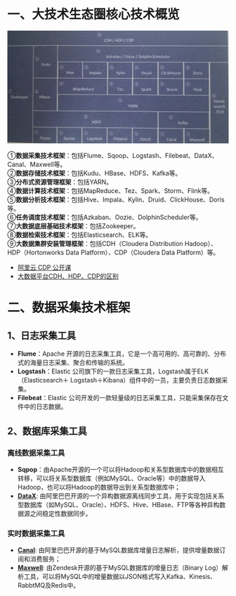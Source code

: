 # 一、大技术生态圈核心技术概览

![大技术生态圈核心技术](https://github.com/geek-pie/BigData-Governance-Practice/blob/main/images/tech_overview.png)

①**数据采集技术框架**：包括Flume、Sqoop、Logstash、Filebeat、DataX、Canal、Maxwell等。   
②**数据存储技术框架**：包括Kudu、HBase、HDFS、Kafka等。  
③**分布式资源管理框架**：包括YARN。  
④**数据计算技术框架**：包括MapReduce、Tez、Spark、Storm、Flink等。  
⑤**数据分析技术框架**：包括Hive、Impala、Kylin、Druid、ClickHouse、Doris等。  
⑥**任务调度技术框架**：包括Azkaban、Oozie、DolphinScheduler等。  
⑦**大数据底层基础技术框架**：包括Zookeeper。  
⑧**数据检索技术框架**：包括Elasticsearch、ELK等。  
⑨**大数据集群安装管理框架**：包括CDH（Cloudera Distribution Hadoop）、HDP（Hortonworks Data Platform）、CDP（Cloudera Data Platform）等。  
* [阿里云 CDP 公开课](https://developer.aliyun.com/article/841718)
* [大数据平台CDH、HDP、CDP的区别](https://www.freebytes.net/it/bigdata/bigdata-platform-cdh-hdp-cdp.html)

# 二、数据采集技术框架
## 1、日志采集工具
* **Flume**：Apache 开源的日志采集工具，它是一个高可用的、高可靠的、分布式的海量日志采集、聚合和传输的系统。
* **Logstash**：Elastic 公司旗下的一款日志采集工具，Logstash属于ELK（Elasticsearch＋ Logstash＋Kibana）组件中的一员，主要负责日志数据采集。
* **Filebeat**：Elastic 公司开发的一款轻量级的日志采集工具，只能采集保存在文件中的日志数据。

## 2、数据库采集工具
### 离线数据采集工具
* **Sqpop**：由Apache开源的一个可以将Hadoop和关系型数据库中的数据相互转移，可以将关系型数据库（例如MySQL、Oracle等）中的数据导入Hadoop，也可以将Hadoop的数据导出到关系型数据库中；
* **[DataX](https://github.com/alibaba/datax)**: 由阿里巴巴开源的一个异构数据源离线同步工具，用于实现包括关系型数据库（如MySQL、Oracle）、HDFS、Hive、HBase、FTP等各种异构数据源之间稳定性数据同步。
  
### 实时数据采集工具
* **[Canal](https://github.com/alibaba/canal)**: 由阿里巴巴开源的基于MySQL数据库增量日志解析，提供增量数据订阅和消费服务；
* **[Maxwell](https://github.com/alibaba/canal)**: 由Zendesk开源的基于MySQL数据库的增量日志（Binary Log）解析工具，可以将MySQL中的增量数据以JSON格式写入Kafka、Kinesis、RabbtMQ及Redis中。
